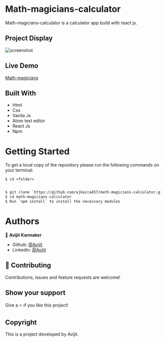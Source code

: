 # Math-magicians-calculator

Math-magicians-calculator is a calculator app build with react js.

## Project Display

![screenshot](./src/images/interface.PNG)

## Live Demo

[Math-magicians](https://math-magicians-calculator-456.herokuapp.com/)

## Built With

- Html
- Css
- Vanila Js
- Atom text editor
- React Js
- Npm

# Getting Started

To get a local copy of the repository please run the following commands on your terminal:

```
$ cd <folder>
```

```bash

$ git clone `https://github.com/ajkacca457/math-magicians-calculator.git`
$ cd math-magicians-calculator
$ Run `npm install` to install the necessary modules

```

# Authors

👤 **Avijit Karmaker**

- Github: [@Avijit](https://github.com/ajkacca457)
- Linkedin: [@Avijit](https://www.linkedin.com/in/avijit-karmaker-8738a54)

## 🤝 Contributing

Contributions, issues and feature requests are welcome!

## Show your support

Give a ⭐️ if you like this project!

## Copyright
This is a project developed by Avijit.
